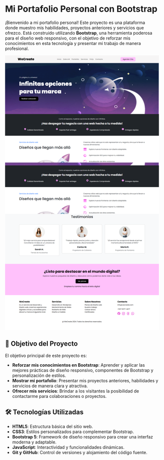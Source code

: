 # Mi Portafolio Personal con Bootstrap

¡Bienvenido a mi portafolio personal! Este proyecto es una plataforma donde muestro mis habilidades, proyectos anteriores y servicios que ofrezco. Está construido utilizando **Bootstrap**, una herramienta poderosa para el diseño web responsivo, con el objetivo de reforzar mis conocimientos en esta tecnología y presentar mi trabajo de manera profesional.

![Captura de Pantalla](https://github.com/Lucer16/Proyecto-Wecreate/blob/17a8df274bff373cb0c5e93cb14a04db1bb6bebe/Wecreate-en-curso.png)

## 🚀 Objetivo del Proyecto

El objetivo principal de este proyecto es:
- **Reforzar mis conocimientos en Bootstrap**: Aprender y aplicar las mejores prácticas de diseño responsivo, componentes de Bootstrap y personalización de estilos.
- **Mostrar mi portafolio**: Presentar mis proyectos anteriores, habilidades y servicios de manera clara y atractiva.
- **Ofrecer mis servicios**: Brindar a los visitantes la posibilidad de contactarme para colaboraciones o proyectos.

## 🛠️ Tecnologías Utilizadas

- **HTML5**: Estructura básica del sitio web.
- **CSS3**: Estilos personalizados para complementar Bootstrap.
- **Bootstrap 5**: Framework de diseño responsivo para crear una interfaz moderna y adaptable.
- **JavaScript**: Interactividad y funcionalidades dinámicas.
- **Git y GitHub**: Control de versiones y alojamiento del código fuente.

